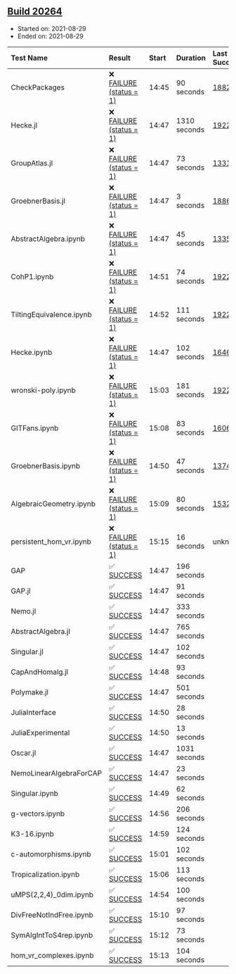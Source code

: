 ## [Build 20264](https://oscarci.mathematik.uni-kl.de/job/oscar/20264/)

* Started on: 2021-08-29
* Ended on: 2021-08-29

| Test Name    | Result | Start | Duration | Last Success | First Failure |
|:-------------|:-------|:------|:---------|:-------------|:--------------|
| CheckPackages | ❌ [FAILURE (status = 1)](https://oscarci.mathematik.uni-kl.de/job/oscar/20264/artifact/logs/build-20264/CheckPackages.log) | 14:45 | 90 seconds | [18822](https://oscarci.mathematik.uni-kl.de/job/oscar/18822/) | [18823](https://oscarci.mathematik.uni-kl.de/job/oscar/18823/) |
| Hecke.jl | ❌ [FAILURE (status = 1)](https://oscarci.mathematik.uni-kl.de/job/oscar/20264/artifact/logs/build-20264/Hecke.jl.log) | 14:47 | 1310 seconds | [19222](https://oscarci.mathematik.uni-kl.de/job/oscar/19222/) | [20152](https://oscarci.mathematik.uni-kl.de/job/oscar/20152/) |
| GroupAtlas.jl | ❌ [FAILURE (status = 1)](https://oscarci.mathematik.uni-kl.de/job/oscar/20264/artifact/logs/build-20264/GroupAtlas.jl.log) | 14:47 | 73 seconds | [13311](https://oscarci.mathematik.uni-kl.de/job/oscar/13311/) | [13312](https://oscarci.mathematik.uni-kl.de/job/oscar/13312/) |
| GroebnerBasis.jl | ❌ [FAILURE (status = 1)](https://oscarci.mathematik.uni-kl.de/job/oscar/20264/artifact/logs/build-20264/GroebnerBasis.jl.log) | 14:47 | 3 seconds | [18864](https://oscarci.mathematik.uni-kl.de/job/oscar/18864/) | [18865](https://oscarci.mathematik.uni-kl.de/job/oscar/18865/) |
| AbstractAlgebra.ipynb | ❌ [FAILURE (status = 1)](https://oscarci.mathematik.uni-kl.de/job/oscar/20264/artifact/logs/build-20264/AbstractAlgebra.ipynb.log) | 14:47 | 45 seconds | [13355](https://oscarci.mathematik.uni-kl.de/job/oscar/13355/) | [13356](https://oscarci.mathematik.uni-kl.de/job/oscar/13356/) |
| CohP1.ipynb | ❌ [FAILURE (status = 1)](https://oscarci.mathematik.uni-kl.de/job/oscar/20264/artifact/logs/build-20264/CohP1.ipynb.log) | 14:51 | 74 seconds | [19222](https://oscarci.mathematik.uni-kl.de/job/oscar/19222/) | [20152](https://oscarci.mathematik.uni-kl.de/job/oscar/20152/) |
| TiltingEquivalence.ipynb | ❌ [FAILURE (status = 1)](https://oscarci.mathematik.uni-kl.de/job/oscar/20264/artifact/logs/build-20264/TiltingEquivalence.ipynb.log) | 14:52 | 111 seconds | [19222](https://oscarci.mathematik.uni-kl.de/job/oscar/19222/) | [20152](https://oscarci.mathematik.uni-kl.de/job/oscar/20152/) |
| Hecke.ipynb | ❌ [FAILURE (status = 1)](https://oscarci.mathematik.uni-kl.de/job/oscar/20264/artifact/logs/build-20264/Hecke.ipynb.log) | 14:47 | 102 seconds | [16463](https://oscarci.mathematik.uni-kl.de/job/oscar/16463/) | [16464](https://oscarci.mathematik.uni-kl.de/job/oscar/16464/) |
| wronski-poly.ipynb | ❌ [FAILURE (status = 1)](https://oscarci.mathematik.uni-kl.de/job/oscar/20264/artifact/logs/build-20264/wronski-poly.ipynb.log) | 15:03 | 181 seconds | [19222](https://oscarci.mathematik.uni-kl.de/job/oscar/19222/) | [20152](https://oscarci.mathematik.uni-kl.de/job/oscar/20152/) |
| GITFans.ipynb | ❌ [FAILURE (status = 1)](https://oscarci.mathematik.uni-kl.de/job/oscar/20264/artifact/logs/build-20264/GITFans.ipynb.log) | 15:08 | 83 seconds | [16068](https://oscarci.mathematik.uni-kl.de/job/oscar/16068/) | [16069](https://oscarci.mathematik.uni-kl.de/job/oscar/16069/) |
| GroebnerBasis.ipynb | ❌ [FAILURE (status = 1)](https://oscarci.mathematik.uni-kl.de/job/oscar/20264/artifact/logs/build-20264/GroebnerBasis.ipynb.log) | 14:50 | 47 seconds | [13748](https://oscarci.mathematik.uni-kl.de/job/oscar/13748/) | [13749](https://oscarci.mathematik.uni-kl.de/job/oscar/13749/) |
| AlgebraicGeometry.ipynb | ❌ [FAILURE (status = 1)](https://oscarci.mathematik.uni-kl.de/job/oscar/20264/artifact/logs/build-20264/AlgebraicGeometry.ipynb.log) | 15:09 | 80 seconds | [15322](https://oscarci.mathematik.uni-kl.de/job/oscar/15322/) | [15323](https://oscarci.mathematik.uni-kl.de/job/oscar/15323/) |
| persistent_hom_vr.ipynb | ❌ [FAILURE (status = 1)](https://oscarci.mathematik.uni-kl.de/job/oscar/20264/artifact/logs/build-20264/persistent_hom_vr.ipynb.log) | 15:15 | 16 seconds | unknown | unknown |
| GAP | ✅ [SUCCESS](https://oscarci.mathematik.uni-kl.de/job/oscar/20264/artifact/logs/build-20264/GAP.log) | 14:47 | 196 seconds |  |  |
| GAP.jl | ✅ [SUCCESS](https://oscarci.mathematik.uni-kl.de/job/oscar/20264/artifact/logs/build-20264/GAP.jl.log) | 14:47 | 91 seconds |  |  |
| Nemo.jl | ✅ [SUCCESS](https://oscarci.mathematik.uni-kl.de/job/oscar/20264/artifact/logs/build-20264/Nemo.jl.log) | 14:47 | 333 seconds |  |  |
| AbstractAlgebra.jl | ✅ [SUCCESS](https://oscarci.mathematik.uni-kl.de/job/oscar/20264/artifact/logs/build-20264/AbstractAlgebra.jl.log) | 14:47 | 765 seconds |  |  |
| Singular.jl | ✅ [SUCCESS](https://oscarci.mathematik.uni-kl.de/job/oscar/20264/artifact/logs/build-20264/Singular.jl.log) | 14:47 | 102 seconds |  |  |
| CapAndHomalg.jl | ✅ [SUCCESS](https://oscarci.mathematik.uni-kl.de/job/oscar/20264/artifact/logs/build-20264/CapAndHomalg.jl.log) | 14:48 | 93 seconds |  |  |
| Polymake.jl | ✅ [SUCCESS](https://oscarci.mathematik.uni-kl.de/job/oscar/20264/artifact/logs/build-20264/Polymake.jl.log) | 14:47 | 501 seconds |  |  |
| JuliaInterface | ✅ [SUCCESS](https://oscarci.mathematik.uni-kl.de/job/oscar/20264/artifact/logs/build-20264/JuliaInterface.log) | 14:50 | 28 seconds |  |  |
| JuliaExperimental | ✅ [SUCCESS](https://oscarci.mathematik.uni-kl.de/job/oscar/20264/artifact/logs/build-20264/JuliaExperimental.log) | 14:50 | 13 seconds |  |  |
| Oscar.jl | ✅ [SUCCESS](https://oscarci.mathematik.uni-kl.de/job/oscar/20264/artifact/logs/build-20264/Oscar.jl.log) | 14:47 | 1031 seconds |  |  |
| NemoLinearAlgebraForCAP | ✅ [SUCCESS](https://oscarci.mathematik.uni-kl.de/job/oscar/20264/artifact/logs/build-20264/NemoLinearAlgebraForCAP.log) | 14:47 | 23 seconds |  |  |
| Singular.ipynb | ✅ [SUCCESS](https://oscarci.mathematik.uni-kl.de/job/oscar/20264/artifact/logs/build-20264/Singular.ipynb.log) | 14:49 | 62 seconds |  |  |
| g-vectors.ipynb | ✅ [SUCCESS](https://oscarci.mathematik.uni-kl.de/job/oscar/20264/artifact/logs/build-20264/g-vectors.ipynb.log) | 14:56 | 206 seconds |  |  |
| K3-16.ipynb | ✅ [SUCCESS](https://oscarci.mathematik.uni-kl.de/job/oscar/20264/artifact/logs/build-20264/K3-16.ipynb.log) | 14:59 | 124 seconds |  |  |
| c-automorphisms.ipynb | ✅ [SUCCESS](https://oscarci.mathematik.uni-kl.de/job/oscar/20264/artifact/logs/build-20264/c-automorphisms.ipynb.log) | 15:01 | 102 seconds |  |  |
| Tropicalization.ipynb | ✅ [SUCCESS](https://oscarci.mathematik.uni-kl.de/job/oscar/20264/artifact/logs/build-20264/Tropicalization.ipynb.log) | 15:06 | 113 seconds |  |  |
| uMPS(2,2,4)_0dim.ipynb | ✅ [SUCCESS](https://oscarci.mathematik.uni-kl.de/job/oscar/20264/artifact/logs/build-20264/uMPS-2-2-4-_0dim.ipynb.log) | 14:54 | 100 seconds |  |  |
| DivFreeNotIndFree.ipynb | ✅ [SUCCESS](https://oscarci.mathematik.uni-kl.de/job/oscar/20264/artifact/logs/build-20264/DivFreeNotIndFree.ipynb.log) | 15:10 | 97 seconds |  |  |
| SymAlgIntToS4rep.ipynb | ✅ [SUCCESS](https://oscarci.mathematik.uni-kl.de/job/oscar/20264/artifact/logs/build-20264/SymAlgIntToS4rep.ipynb.log) | 15:12 | 73 seconds |  |  |
| hom_vr_complexes.ipynb | ✅ [SUCCESS](https://oscarci.mathematik.uni-kl.de/job/oscar/20264/artifact/logs/build-20264/hom_vr_complexes.ipynb.log) | 15:13 | 104 seconds |  |  |
